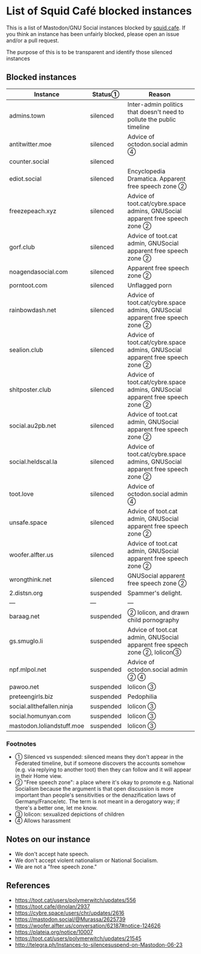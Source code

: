 List of Squid Café blocked instances
=======

This is a list of Mastodon/GNU Social instances blocked by [squid.cafe](https://squid.cafe). If you think an instance has been unfairly blocked, please open an issue and/or a pull request.

The purpose of this is to be transparent and identify those silenced instances 

Blocked instances
-------

| Instance | Status&#9312; | Reason |
| ---- | ---- | ---- |
| admins.town | silenced | Inter-admin politics that doesn't need to pollute the public timeline |
| antitwitter.moe | silenced | Advice of octodon.social admin &#9315; |
| counter.social | silenced | |
| ediot.social | silenced | Encyclopedia Dramatica. Apparent free speech zone &#9313; |
| freezepeach.xyz | silenced | Advice of toot.cat/cybre.space admins, GNUSocial apparent free speech zone &#9313; |
| gorf.club | silenced | Advice of toot.cat admin, GNUSocial apparent free speech zone &#9313; |
| noagendasocial.com | silenced | Apparent free speech zone &#9313; |
| porntoot.com | silenced | Unflagged porn |
| rainbowdash.net | silenced | Advice of toot.cat/cybre.space admins, GNUSocial apparent free speech zone &#9313; |
| sealion.club | silenced | Advice of toot.cat/cybre.space admins, GNUSocial apparent free speech zone &#9313; |
| shitposter.club | silenced | Advice of toot.cat/cybre.space admins, GNUSocial apparent free speech zone &#9313; |
| social.au2pb.net | silenced | Advice of toot.cat admin, GNUSocial apparent free speech zone &#9313; |
| social.heldscal.la | silenced | Advice of toot.cat/cybre.space admins, GNUSocial apparent free speech zone &#9313; |
| toot.love | silenced | Advice of octodon.social admin &#9315; |
| unsafe.space | silenced | Advice of toot.cat admin, GNUSocial apparent free speech zone &#9313; |
| woofer.alfter.us | silenced | Advice of toot.cat admin, GNUSocial apparent free speech zone &#9313; |
| wrongthink.net | silenced | GNUSocial apparent free speech zone &#9313; |
| 2.distsn.org | suspended | Spammer's delight. |
| &mdash; | &mdash; | &mdash; | 
| baraag.net | suspended | &#9313; lolicon, and drawn child pornography |
| gs.smuglo.li | suspended | Advice of toot.cat admin, GNUSocial apparent free speech zone &#9313;, lolicon&#9314; |
| npf.mlpol.net | suspended | Advice of octodon.social admin &#9313; &#9315; |
| pawoo.net | suspended | lolicon &#9314; |
| preteengirls.biz | suspended | Pedophilia | 
| social.allthefallen.ninja | suspended | lolicon &#9314; | 
| social.homunyan.com | suspended | lolicon &#9314; | 
| mastodon.loliandstuff.moe | suspended | lolicon &#9314; | 

<!--
| social.targaryen.house | silenced | Apparent free speech zone&#9313; |
-->

### Footnotes

- &#9312; Silenced vs suspended: silenced means they don't appear in the Federated timeline, but if someone discovers the accounts somehow (e.g. via replying to another toot) then they can follow and it will appear in their Home view.
- &#9313; "Free speech zone": a place where it's okay to promote e.g. National Socialism because the argument is that open discussion is more important than people's sensitivities or the denazification laws of Germany/France/etc. The term is not meant in a derogatory way; if there's a better one, let me know.
- &#9314; lolicon: sexualized depictions of children
- &#9315; Allows harassment

Notes on our instance
-----

- We don't accept hate speech.
- We don't accept violent nationalism or National Socialism.
- We are not a "free speech zone."

References
----

- https://toot.cat/users/polymerwitch/updates/556
- https://toot.cafe/@nolan/2937
- https://cybre.space/users/chr/updates/2616
- https://mastodon.social/@Murassa/2625739
- https://woofer.alfter.us/conversation/62187#notice-124626
- https://plateia.org/notice/10007
- https://toot.cat/users/polymerwitch/updates/21545
- http://telegra.ph/Instances-to-silencesuspend-on-Mastodon-06-23
